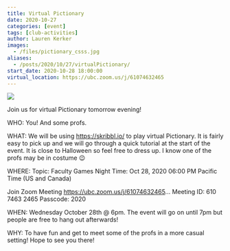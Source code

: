 ```yaml
---
title: Virtual Pictionary
date: 2020-10-27
categories: [event]
tags: [club-activities]
author: Lauren Kerker
images:
  - /files/pictionary_csss.jpg
aliases:
  - /posts/2020/10/27/virtualPictionary/
start_date: 2020-10-28 18:00:00
virtual_location: https://ubc.zoom.us/j/61074632465
---
```


![](/files/pictionary_csss.jpg)

Join us for virtual Pictionary tomorrow evening!

WHO:
You! And some profs.

WHAT:
We will be using https://skribbl.io/ to play virtual Pictionary. It is fairly easy to pick up and we will go through a quick tutorial at the start of the event.
It is close to Halloween so feel free to dress up. I know one of the profs may be in costume 😉

WHERE:
Topic: Faculty Games Night
Time: Oct 28, 2020 06:00 PM Pacific Time (US and Canada)

Join Zoom Meeting
https://ubc.zoom.us/j/61074632465...
Meeting ID: 610 7463 2465
Passcode: 2020

WHEN:
Wednesday October 28th @ 6pm. The event will go on until 7pm but people are free to hang out afterwards!

WHY:
To have fun and get to meet some of the profs in a more casual setting!
Hope to see you there!
